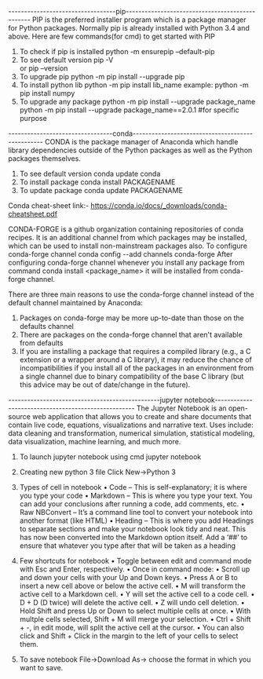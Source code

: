 ----------------------------------pip------------------------------------------------
PIP is the preferred installer program which is a package manager for Python packages.
Normally pip is already installed  with Python 3.4 and above.
Here are few commands(for cmd) to get started with PIP
1.  To check if pip is installed
      python -m ensurepip –default-pip
2.	To see default version
      pip -V  
      or
      pip –version
3.	To upgrade pip
      python -m pip install --upgrade pip
4.	To install python lib
      python -m pip install lib_name
      example: python -m pip install numpy
5.	To upgrade any package
      python -m pip install --upgrade package_name
      python -m pip install --upgrade package_name==2.0.1	#for specific purpose

---------------------------------conda-------------------------------------------------
CONDA is the package manager of Anaconda which handle library dependencies outside of the Python packages as well as the Python packages themselves.
1.	To see default version
      conda update conda
2.	To install package
      conda install PACKAGENAME
3.	To update package
      conda update PACKAGENAME

Conda cheat-sheet link:- https://conda.io/docs/_downloads/conda-cheatsheet.pdf

CONDA-FORGE  is a github organization containing repositories of conda recipes. It is an additional channel from which packages may be installed, which can be used to install non-mainstream packages also.
To configure conda-forge channel
      conda config --add channels conda-forge
After configuring conda-forge channel whenever you install any package from command conda install <package_name> it will be installed from conda-forge channel.

There are three main reasons to use the conda-forge channel instead of the default channel maintained by Anaconda:
1.	Packages on conda-forge may be more up-to-date than those on the defaults channel
2.	There are packages on the conda-forge channel that aren't available from defaults
3.	If you are installing a package that requires a compiled library (e.g., a C extension or a wrapper around a C library), it may reduce the chance of incompatibilities if you install all of the packages in an environment from a single channel due to binary compatibility of the base C library (but this advice may be out of date/change in the future).


------------------------------------------------jupyter notebook----------------------------------------------------
The Jupyter Notebook is an open-source web application that allows you to create and share documents that contain live code, equations, visualizations and narrative text. Uses include: data cleaning and transformation, numerical simulation, statistical modeling, data visualization, machine learning, and much more.
1.	To launch jupyter notebook using cmd
      jupyter notebook
      
2.	Creating new python 3 file
      Click New->Python 3
      
3.  Types of cell in notebook
•	Code – This is self-explanatory; it is where you type your code
•	Markdown – This is where you type your text. You can add your conclusions after running a code, add comments, etc.
•	Raw NBConvert – It’s a command line tool to convert your notebook into another format (like HTML)
•	Heading – This is where you add Headings to separate sections and make your notebook look tidy and neat. This has now been converted into the Markdown option itself. Add a ‘##’ to ensure that whatever you type after that will be taken as a heading

4.  Few shortcuts for notebook
•	Toggle between edit and command mode with Esc and Enter, respectively.
•	Once in command mode:
•	Scroll up and down your cells with your Up and Down keys.
•	Press A or B to insert a new cell above or below the active cell.
•	M will transform the active cell to a Markdown cell.
•	Y will set the active cell to a code cell.
•	D + D (D twice) will delete the active cell.
•	Z will undo cell deletion.
•	Hold Shift and press Up or Down to select multiple cells at once.
•	With multple cells selected, Shift + M will merge your selection.
•	Ctrl + Shift + -, in edit mode, will split the active cell at the cursor.
•	You can also click and Shift + Click in the margin to the left of your cells to select them.

5.  To save notebook
      File->Download As-> choose the format in which you want to save.
